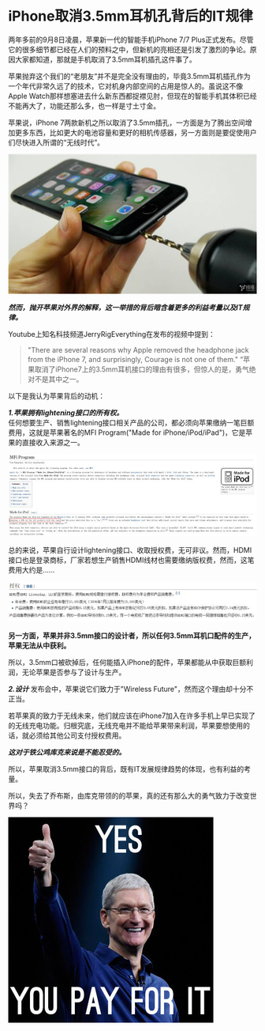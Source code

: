 # iPhone取消3.5mm耳机孔背后的IT规律  

两年多前的9月8日凌晨，苹果新一代的智能手机iPhone 7/7 Plus正式发布。尽管它的很多细节都已经在人们的预料之中，但新机的亮相还是引发了激烈的争论。原因大家都知道，那就是手机取消了3.5mm耳机插孔这件事了。  

苹果抛弃这个我们的“老朋友”并不是完全没有理由的，毕竟3.5mm耳机插孔作为一个年代非常久远了的技术，它对机身内部空间的占用是惊人的。虽说这不像Apple Watch那样想塞进去什么新东西都捉襟见肘，但现在的智能手机其体积已经不能再大了，功能还那么多，也一样是寸土寸金。

苹果说，iPhone 7两款新机之所以取消了3.5mm插孔，一方面是为了腾出空间增加更多东西，比如更大的电池容量和更好的相机传感器，另一方面则是要促使用户们尽快进入所谓的“无线时代”。  

![](lab06-1.jpeg)


***然而，抛开苹果对外界的解释，这一举措的背后暗含着更多的利益考量以及IT规律。***  

Youtube上知名科技频道JerryRigEverything在发布的视频中提到：
>"There are several reasons why Apple removed the headphone jack from the iPhone 7, and surprisingly, Courage is not one of them."
>“苹果取消了iPhone7上的3.5mm耳机接口的理由有很多，但惊人的是，勇气绝对不是其中之一。

以下是我认为苹果背后的动机：

***1.苹果拥有lightening接口的所有权。***  
任何想要生产、销售lightening接口相关产品的公司，都必须向苹果缴纳一笔巨额费用，这就是苹果著名的MFI Program("Made for iPhone/iPod/iPad")，它是苹果的直接收入来源之一。  

![](lab06-2.jpg)  

总的来说，苹果自行设计lightening接口、收取授权费，无可非议。然而，HDMI接口也是登录商标，厂家若想生产销售HDMI线材也需要缴纳版权费，然而，这笔费用大约是……    

![](lab06-3.jpg)  

**另一方面，苹果并非3.5mm接口的设计者，所以任何3.5mm耳机口配件的生产，苹果无法从中获利。**  

所以，3.5mm口被砍掉后，任何能插入iPhone的配件，苹果都能从中获取巨额利润，无论苹果是否参与了设计与生产。  

***2.设计***
发布会中，苹果说它们致力于"Wireless Future"，然而这个理由却十分不正当。  

若苹果真的致力于无线未来，他们就应该在iPhone7加入在许多手机上早已实现了的无线充电功能。归根究底，无线充电并不能给苹果带来利润，苹果要想使用的话，就必须给其他公司支付授权费用。  

***这对于铁公鸡库克来说是不能忍受的。***  

所以，苹果取消3.5mm接口的背后，既有IT发展规律趋势的体现，也有利益的考量。  

所以，失去了乔布斯，由库克带领的的苹果，真的还有那么大的勇气致力于改变世界吗？

![](lab06-4.jpg)